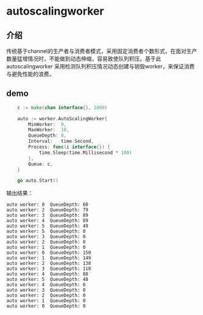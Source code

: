 # autoscalingworker

## 介绍
传统基于channel的生产者与消费者模式，采用固定消费者个数形式，在面对生产数量猛增情况时，不能做到动态伸缩，容易致使队列积压。基于此 autoscalingworker 采用检测队列积压情况动态创建与销毁worker，来保证消费与避免性能的浪费。

## demo
``` go
    c := make(chan interface{}, 1000)

    auto := worker.AutoScalingWorker{
		MinWorker:  0,
		MaxWorker:  10,
		QueueDepth: 8,
		Interval:   time.Second,
		Process: func(i interface{}) {
			time.Sleep(time.Millisecond * 100)
		},
		Queue: c,
	}

    go auto.Start()
```
输出结果：
```
auto worker: 0  QueueDepth: 60
auto worker: 2  QueueDepth: 79
auto worker: 3  QueueDepth: 89
auto worker: 4  QueueDepth: 89
auto worker: 5  QueueDepth: 49
auto worker: 5  QueueDepth: 0
auto worker: 3  QueueDepth: 0
auto worker: 2  QueueDepth: 0
auto worker: 1  QueueDepth: 0
auto worker: 0  QueueDepth: 150
auto worker: 1  QueueDepth: 149
auto worker: 2  QueueDepth: 138
auto worker: 3  QueueDepth: 118
auto worker: 4  QueueDepth: 88
auto worker: 5  QueueDepth: 48
auto worker: 4  QueueDepth: 0
auto worker: 3  QueueDepth: 0
auto worker: 2  QueueDepth: 0
auto worker: 1  QueueDepth: 0
auto worker: 0  QueueDepth: 0
```